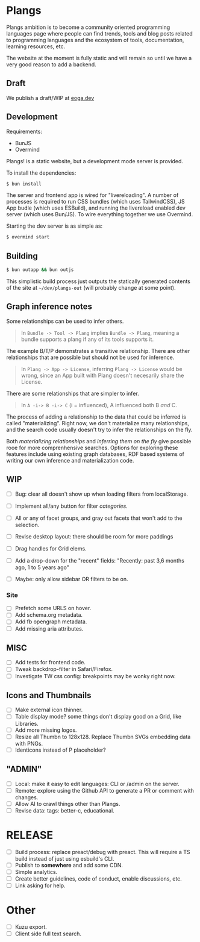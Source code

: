 # Plangs

Plangs ambition is to become a community oriented programming languages page where people can find trends, tools and blog posts related to programming languages and the ecosystem of tools, documentation, learning resources, etc.

The website at the moment is fully static and will remain so until we have a very good reason to add a backend.

## Draft

We publish a draft/WIP at [eoga.dev](https://eoga.dev)

## Development

Requirements:

* BunJS
* Overmind

Plangs! is a static website, but a development mode server is provided.

To install the dependencies:

```sh
$ bun install
```

The server and frontend app is wired for "livereloading". A number of processes is required to run CSS bundles (which uses TailwindCSS), JS App budle (which uses ESBuild), and running the livereload enabled dev server (which uses Bun/JS). To wire everything together we use Overmind.

Starting the dev server is as simple as:

```sh
$ overmind start
```

## Building

```sh
$ bun outapp && bun outjs
```

This simplistic build process just outputs the statically generated contents of the site at `~/dev/plangs-out` (will probably change at some point).

## Graph inference notes

Some relationships can be used to infer others.

> In `Bundle -> Tool -> Plang` implies `Bundle -> Plang`, meaning a bundle supports a plang if any of its tools supports it.

The example B/T/P demonstrates a transitive relationship. There are other relationships that are possible but should not be used for inference.

> In `Plang -> App -> License`, inferring `Plang -> License` would be wrong, since an App built with Plang doesn't necesarily share the License.

There are some relationships that are simpler to infer.

> In `A -i-> B -i-> C` (i = influenced), A influenced both B _and_ C.

The process of adding a relationship to the data that could be inferred is called "materializing". Right now, we don't materialize many relationships, and the search code usually doesn't try to infer the relationships on the fly.

Both *materializing relationships* and *inferring them on the fly* give possible rooe for more comprenhensive searches. Options for exploring these features include using existing graph databases, RDF based systems of writing our own inference and materialization code.

## WIP

- [ ] Bug: clear all doesn't show up when loading filters from localStorage.
- [ ] Implement all/any button for filter *categories*.
- [ ] All or any of facet groups, and gray out facets that won't add to the selection.
- [ ] Revise desktop layout: there should be room for more paddings

- [ ] Drag handles for Grid elems.
- [ ] Add a drop-down for the "recent" fields: "Recently: past 3,6 months ago, 1 to 5 years ago"
- [ ] Maybe: only allow sidebar OR filters to be on.

### Site

- [ ] Prefetch some URLS on hover.
- [ ] Add schema.org metadata.
- [ ] Add fb opengraph metadata.
- [ ] Add missing aria attributes.

## MISC

- [ ] Add tests for frontend code.
- [ ] Tweak backdrop-filter in Safari/Firefox.
- [ ] Investigate TW css config: breakpoints may be wonky right now.

## Icons and Thumbnails

- [ ] Make external icon thinner.
- [ ] Table display mode? some things don't display good on a Grid, like Libraries.
- [ ] Add more missing logos.
- [ ] Resize all Thumbn to 128x128. Replace Thumbn SVGs embedding data with PNGs.
- [ ] Identicons instead of P placeholder?

## "ADMIN"

- [ ] Local: make it easy to edit languages: CLI or /admin on the server.
- [ ] Remote: explore using the Github API to generate a PR or comment with changes.
- [ ] Allow AI to crawl things other than Plangs.
- [ ] Revise data: tags: better-c, educational.

# RELEASE

- [ ] Build process: replace preact/debug with preact. This will require a TS build instead of just using esbuild's CLI.
- [ ] Publish to **somewhere** and add some CDN.
- [ ] Simple analytics.
- [ ] Create better guidelines, code of conduct, enable discussions, etc.
- [ ] Link asking for help.

# Other

- [ ] Kuzu export.
- [ ] Client side full text search.